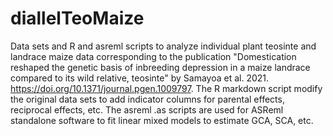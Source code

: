 # diallelTeoMaize
Data sets and R and asreml scripts to analyze individual plant teosinte and landrace maize data corresponding to the publication "Domestication reshaped the genetic basis of inbreeding depression in a maize landrace compared to its wild relative, teosinte" by Samayoa et al. 2021. https://doi.org/10.1371/journal.pgen.1009797. The R markdown script modify the original data sets to add indicator columns for parental effects, reciprocal effects, etc. The asreml .as scripts are used for ASReml standalone software to fit linear mixed models to estimate GCA, SCA, etc. 

